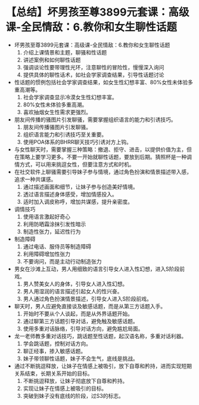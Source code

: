 # 【总结】坏男孩至尊3899元套课：高级课-全民情敌：6.教你和女生聊性话题

-   坏男孩至尊3899元套课：高级课-全民情敌：6.教你和女生聊性话题
    1.  介绍上课情景和主题，聊骚和性话题
    2.  讲述案例和如何聊性话题
    3.  强调谈论性要带理性光环，注意聊性的冒险性，慢慢深入询问
    4.  提供具体的聊性话术，如社会学家调查结果，引导性话题讨论
-   性话题的惯例包括社会学家调查结果，如女生性幻想丰富、80%女性未体验多重高潮等。
    1.  社会学家调查显示冷漠女生性幻想丰富。
    2.  80%女性未体验多重高潮。
    3.  喜欢抽烟女生性需求更强烈。
-   朋友间传播的骚图片引发聊骚，需要掌握组织语言的能力和引诱技巧。
    1.  朋友间传播骚图片引发聊骚。
    2.  组织语言能力和引诱技巧至关重要。
    3.  使用POA体系的BHRR聊天技巧引诱对方上钩。
-   与女性聊天时，需要掌握三种策略：撤退、拒守、进击，以提供价值为主，但在策略上要学习更多。不要一开始就聊性话题，要放到后期。猜照杯是一种调情方式，可以用来挑逗女性，但要注意方式和时机。
-   在社交软件上聊骚需要引导妹子参与情境，通过角色扮演和情景描述带入感，追求一种共谋感。
    1.  通过描述画面和细节，让妹子参与创造美好情境。
    2.  透过语言描述身体感受，增加情感投入。
    3.  适时加入调皮称呼，增加共谋感，提升亲密度。
-   调情技巧
    1.  使用语言激起好奇心
    2.  利用防晒霜涂抹引发性暗示
    3.  制造性张力，延迟性行为
-   制造障碍
    1.  通过电话、服侍员等制造障碍
    2.  利用障碍增加性张力
    3.  不要询问，而是主动行动制造张力
-   男女在沙滩上互动，男人用细致的语言引导女人进入性幻想，进入S阶段前戏。
    1.  男人赞美女人的身体，引导女人进入性幻想。
    2.  男人用湿润的语言描述引起女人的性兴奋。
    3.  男人通过角色扮演情景描述，引导女人进入S阶段前戏。
-   聊天时，男人应避免直接谈及敏感话题，而是从第三方话题入手。
    1.  开始时不要从个人谈起，而是从外界话题开始。
    2.  通过聊第三方话题引导对话，避免触及敏感话题。
    3.  使用多重对话脉络，引导对话方向，避免尴尬局面。
-   龙一老师教多重对话技巧，跳话题至性话题，起汉语名称，多重对话利器。
    1.  学会跳话题，控制对话方向。
    2.  聊正经事，掺入敏感话题。
    3.  妹子带领聊性话题，妹子不会生气，底线是挑战。
-   通过不断挑逗释放，让妹子在情感上被吸引，放下自尊和矜持，进而实现短期关系结束，长期关系开始的目标。
    1.  不断挑逗释放，让妹子彻底放下自尊和矜持。
    2.  实现让妹子在情感上被吸引的目标。
    3.  突破到妹子没有底线的阶段，过S3的标志。